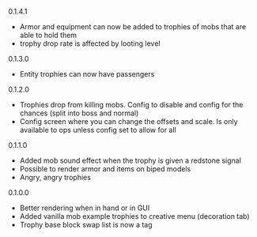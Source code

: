 0.1.4.1

- Armor and equipment can now be added to trophies of mobs that are able to hold them
- trophy drop rate is affected by looting level


0.1.3.0

- Entity trophies can now have passengers


0.1.2.0

- Trophies drop from killing mobs. Config to disable and config for the chances (split into boss and normal)
- Config screen where you can change the offsets and scale. Is only available to ops unless config set to allow for all


0.1.1.0

- Added mob sound effect when the trophy is given a redstone signal
- Possible to render armor and items on biped models
- Angry, angry trophies


0.1.0.0

- Better rendering when in hand or in GUI
- Added vanilla mob example trophies to creative menu (decoration tab)
- Trophy base block swap list is now a tag
